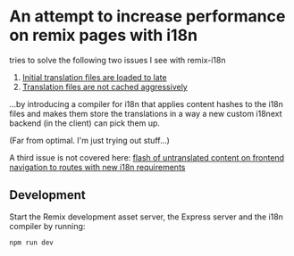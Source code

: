 # An attempt to increase performance on remix pages with i18n

tries to solve the following two issues I see with remix-i18n

1. [Initial translation files are loaded to late](https://github.com/sergiodxa/remix-i18next/discussions/72)
2. [Translation files are not cached aggressively](https://github.com/sergiodxa/remix-i18next/discussions/73)

...by introducing a compiler for i18n that applies content hashes to the i18n files and
makes them store the translations in a way a new custom i18next backend (in the client)
can pick them up.

(Far from optimal. I'm just trying out stuff...)

A third issue is not covered here: [flash of untranslated content on frontend navigation to routes with new i18n requirements](https://github.com/remix-run/remix/discussions/3355)

## Development

Start the Remix development asset server, the Express server and the i18n compiler by running:

```sh
npm run dev
```
